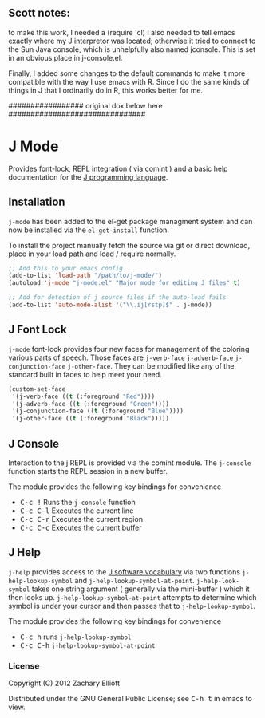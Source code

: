 ## Scott notes:
to make this work, I needed a (require 'cl)
I also needed to tell emacs exactly where  my J interpretor was located; 
otherwise it tried to connect to the Sun Java console, which is 
unhelpfully also named jconsole. This is set in an obvious place in
j-console.el.

Finally, I added some changes to the default commands to make it more 
compatible with the way I use emacs with R. Since I do the same kinds 
of things in J that I ordinarily do in R, this works
better for me.

################# original dox below here ###############################
# J Mode

Provides font-lock, REPL integration ( via comint ) and a basic help
documentation for the [J programming language](http://www.jsoftware.com).

## Installation

`j-mode` has been added to the el-get package managment system and can now
be installed via the `el-get-install` function.

To install the project manually fetch the source via git or direct download, 
place in your load path and load / require normally.

```lisp
;; Add this to your emacs config
(add-to-list 'load-path "/path/to/j-mode/")
(autoload 'j-mode "j-mode.el" "Major mode for editing J files" t)

;; Add for detection of j source files if the auto-load fails
(add-to-list 'auto-mode-alist '("\\.ij[rstp]$" . j-mode))
```

## J Font Lock

`j-mode` font-lock provides four new faces for management of the coloring
various parts of speech. Those faces are `j-verb-face` `j-adverb-face`
`j-conjunction-face` `j-other-face`. They can be modified like any of the
standard built in faces to help meet your need.

```lisp
(custom-set-face
 '(j-verb-face ((t (:foreground "Red"))))
 '(j-adverb-face ((t (:foreground "Green"))))
 '(j-conjunction-face ((t (:foreground "Blue"))))
 '(j-other-face ((t (:foreground "Black")))))
```

## J Console

Interaction to the j REPL is provided via the comint module. The `j-console`
function starts the REPL session in a new buffer.

The module provides the following key bindings for convenience

* <kbd>C-c !</kbd> Runs the `j-console` function
* <kbd>C-c C-l</kbd> Executes the current line
* <kbd>C-c C-r</kbd> Executes the current region
* <kbd>C-c C-c</kbd> Executes the current buffer

## J Help

`j-help` provides access to the
[J software vocabulary](http://www.jsoftware.com/help/dictionary/vocabul.htm)
via two functions `j-help-lookup-symbol` and
`j-help-lookup-symbol-at-point`. `j-help-look-symbol` takes one string argument
( generally via the mini-buffer ) which it then looks up.
`j-help-lookup-symbol-at-point` attempts to determine which symbol is under your
cursor and then passes that to `j-help-lookup-symbol`.

The module provides the following key bindings for convenience

* <kbd>C-c h</kbd> runs `j-help-lookup-symbol`
* <kbd>C-c C-h</kbd> `j-help-lookup-symbol-at-point`

### License

Copyright (C) 2012 Zachary Elliott

Distributed under the GNU General Public License; see <kbd>C-h t</kbd> in emacs
to view.
